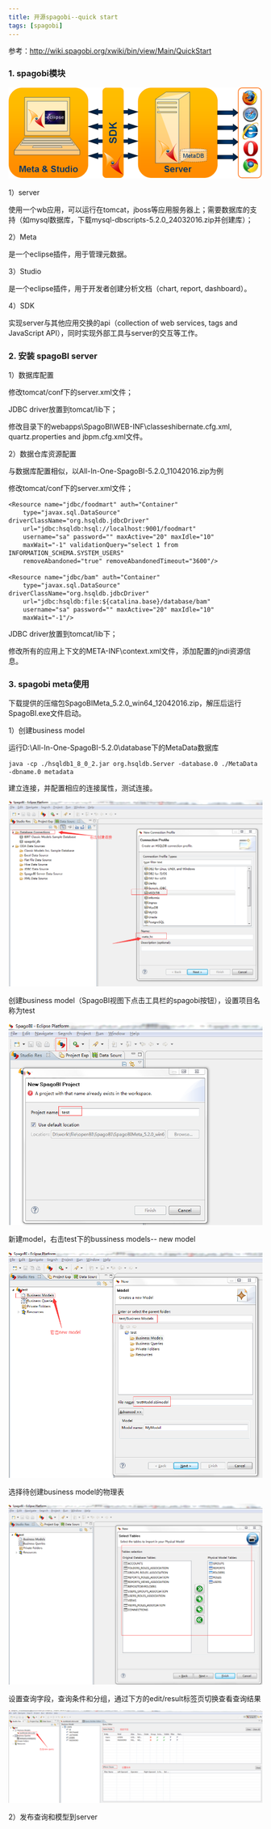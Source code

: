 ```yaml
---
title: 开源spagobi--quick start
tags: [spagobi]
---
```


参考：http://wiki.spagobi.org/xwiki/bin/view/Main/QuickStart

### 1. spagobi模块

![](/images/open/spagobi/wiki/SpagoBI-modules.png)

1）server

使用一个wb应用，可以运行在tomcat，jboss等应用服务器上；需要数据库的支持（如mysql数据库，下载mysql-dbscripts-5.2.0_24032016.zip并创建库）；

2）Meta

是一个eclipse插件，用于管理元数据。

3）Studio

是一个eclipse插件，用于开发者创建分析文档（chart, report, dashboard）。

4）SDK

实现server与其他应用交换的api（collection of web services, tags and JavaScript API），同时实现外部工具与server的交互等工作。

### 2. 安装 spagoBI server

1）数据库配置

修改tomcat/conf下的server.xml文件；

JDBC driver放置到tomcat/lib下；

修改目录下的webapps\SpagoBI\WEB-INF\classeshibernate.cfg.xml, quartz.properties and jbpm.cfg.xml文件。

2）数据仓库资源配置

与数据库配置相似，以All-In-One-SpagoBI-5.2.0_11042016.zip为例

修改tomcat/conf下的server.xml文件；

```
<Resource name="jdbc/foodmart" auth="Container"
    type="javax.sql.DataSource" driverClassName="org.hsqldb.jdbcDriver"
    url="jdbc:hsqldb:hsql://localhost:9001/foodmart"
    username="sa" password="" maxActive="20" maxIdle="10"
    maxWait="-1" validationQuery="select 1 from INFORMATION_SCHEMA.SYSTEM_USERS"
    removeAbandoned="true" removeAbandonedTimeout="3600"/>
         
<Resource name="jdbc/bam" auth="Container"
    type="javax.sql.DataSource" driverClassName="org.hsqldb.jdbcDriver"
    url="jdbc:hsqldb:file:${catalina.base}/database/bam"
    username="sa" password="" maxActive="20" maxIdle="10"
    maxWait="-1"/>
```

JDBC driver放置到tomcat/lib下；

修改所有的应用上下文的META-INF\context.xml文件，添加配置的jndi资源信息。

### 3. spagobi meta使用

下载提供的压缩包SpagoBIMeta_5.2.0_win64_12042016.zip，解压后运行SpagoBI.exe文件启动。

1）创建business model

运行D:\All-In-One-SpagoBI-5.2.0\database下的MetaData数据库

```
java -cp ./hsqldb1_8_0_2.jar org.hsqldb.Server -database.0 ./MetaData -dbname.0 metadata
```

建立连接，并配置相应的连接属性，测试连接。

![](/images/open/spagobi/wiki/meta_connection.png)

创建business model（SpagoBI视图下点击工具栏的spagobi按钮），设置项目名称为test

![](/images/open/spagobi/wiki/meta_bussiness_model.png)

新建model，右击test下的bussiness models-- new model

![](/images/open/spagobi/wiki/meta_new_model.png)

选择待创建business model的物理表

![](/images/open/spagobi/wiki/meta_new_model_selecttable.png)

设置查询字段，查询条件和分组，通过下方的edit/result标签页切换查看查询结果

![](/images/open/spagobi/wiki/meta_new_query.png)

2）发布查询和模型到server

